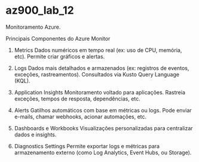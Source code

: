 # az900_lab_12
Monitoramento Azure.

Principais Componentes do Azure Monitor<br>

1) Metrics
Dados numéricos em tempo real (ex: uso de CPU, memória, etc).
Permite criar gráficos e alertas.

2) Logs
Dados mais detalhados e armazenados (ex: registros de eventos, exceções, rastreamentos).
Consultados via Kusto Query Language (KQL).

3) Application Insights
Monitoramento voltado para aplicações.
Rastreia exceções, tempos de resposta, dependências, etc.

4) Alerts
Gatilhos automáticos com base em métricas ou logs.
Pode enviar e-mails, chamar webhooks, acionar automações, etc.

5) Dashboards e Workbooks
Visualizações personalizadas para centralizar dados e insights.

6) Diagnostics Settings
Permite exportar logs e métricas para armazenamento externo (como Log Analytics, Event Hubs, ou Storage).
